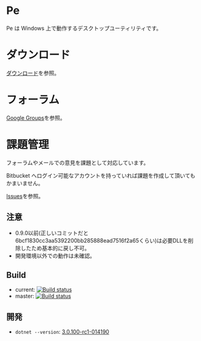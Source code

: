 # Pe

Pe は Windows 上で動作するデスクトップユーティリティです。


# ダウンロード

[ダウンロード](https://bitbucket.org/sk_0520/pe/downloads)を参照。


# フォーラム

[Google Groups](https://groups.google.com/d/forum/pe_development)を参照。


# 課題管理

フォーラムやメールでの意見を課題として対応しています。

Bitbucket へログイン可能なアカウントを持っていれば課題を作成して頂いてもかまいません。

[Issues](https://bitbucket.org/sk_0520/pe/issues?status=new&status=open)を参照。


## 注意

* 0.9.0以前(正しいコミットだと6bcf1830cc3aa5392200bb285888ead7516f2a65くらい)は必要DLLを削除したため基本的に戻し不可。
* 開発環境以外での動作は未確認。


## Build

* current: [![Build status](https://ci.appveyor.com/api/projects/status/ll41wy1edp5546hn?svg=true)](https://ci.appveyor.com/project/sk_0520/pe-beta)
* master: [![Build status](https://ci.appveyor.com/api/projects/status/nrtepybkoj577bo6/branch/master?svg=true)](https://ci.appveyor.com/project/sk_0520/pe2/branch/master)

## 開発

* `dotnet --version`: [3.0.100-rc1-014190](https://dotnet.microsoft.com/download/thank-you/dotnet-sdk-3.0.100-rc1-windows-x64-installer)


